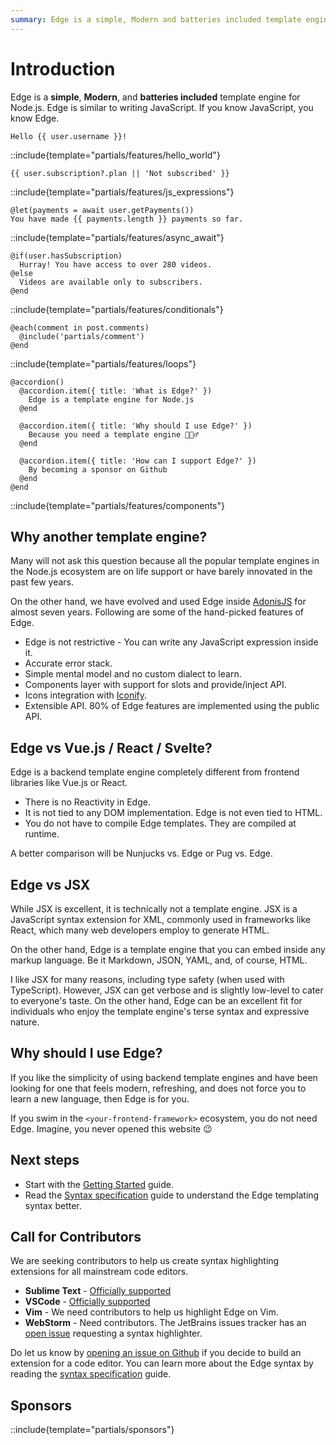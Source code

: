 ```yaml
---
summary: Edge is a simple, Modern and batteries included template engine for Node.js
---
```


# Introduction

Edge is a **simple**, **Modern**, and **batteries included** template engine for Node.js. Edge is similar to writing JavaScript. If you know JavaScript, you know Edge.

<div class="feature_highlight">

```edge
Hello {{ user.username }}!
```

::include{template="partials/features/hello_world"}

</div>


<div class="feature_highlight">

```edge
{{ user.subscription?.plan || 'Not subscribed' }}
```

::include{template="partials/features/js_expressions"}

</div>

<div class="feature_highlight">

```edge
@let(payments = await user.getPayments())
You have made {{ payments.length }} payments so far.
```

::include{template="partials/features/async_await"}

</div>

<div class="feature_highlight">

```edge
@if(user.hasSubscription)
  Hurray! You have access to over 280 videos.
@else
  Videos are available only to subscribers.
@end
```

::include{template="partials/features/conditionals"}

</div>

<div class="feature_highlight">

```edge
@each(comment in post.comments)
  @include('partials/comment')
@end
```

::include{template="partials/features/loops"}

</div>

<div class="feature_highlight">

```edge
@accordion()
  @accordion.item({ title: 'What is Edge?' })
    Edge is a template engine for Node.js
  @end

  @accordion.item({ title: 'Why should I use Edge?' })
    Because you need a template engine 🤷🏻‍♂️
  @end

  @accordion.item({ title: 'How can I support Edge?' })
    By becoming a sponsor on Github
  @end
@end
```

::include{template="partials/features/components"}

</div>

## Why another template engine?

Many will not ask this question because all the popular template engines in the Node.js ecosystem are on life support or have barely innovated in the past few years.

On the other hand, we have evolved and used Edge inside [AdonisJS](https://adonisjs.com) for almost seven years. Following are some of the hand-picked features of Edge.

- Edge is not restrictive - You can write any JavaScript expression inside it.
- Accurate error stack.
- Simple mental model and no custom dialect to learn.
- Components layer with support for slots and provide/inject API.
- Icons integration with [Iconify](https://iconify.design/).
- Extensible API. 80% of Edge features are implemented using the public API.

## Edge vs Vue.js / React / Svelte?

Edge is a backend template engine completely different from frontend libraries like Vue.js or React.

- There is no Reactivity in Edge.
- It is not tied to any DOM implementation. Edge is not even tied to HTML.
- You do not have to compile Edge templates. They are compiled at runtime.

A better comparison will be Nunjucks vs. Edge or Pug vs. Edge.

## Edge vs JSX

While JSX is excellent, it is technically not a template engine. JSX is a JavaScript syntax extension for XML, commonly used in frameworks like React, which many web developers employ to generate HTML.

On the other hand, Edge is a template engine that you can embed inside any markup language. Be it Markdown, JSON, YAML, and, of course, HTML.

I like JSX for many reasons, including type safety (when used with TypeScript). However, JSX can get verbose and is slightly low-level to cater to everyone's taste. On the other hand, Edge can be an excellent fit for individuals who enjoy the template engine's terse syntax and expressive nature.

## Why should I use Edge?

If you like the simplicity of using backend template engines and have been looking for one that feels modern, refreshing, and does not force you to learn a new language, then Edge is for you.

If you swim in the `<your-frontend-framework>` ecosystem, you do not need Edge. Imagine, you never opened this website 😉

## Next steps

- Start with the [Getting Started](./getting_started.md) guide.
- Read the [Syntax specification](./syntax_specification.md) guide to understand the Edge templating syntax better.
<!-- - Browse [components examples](). -->

## Call for Contributors

We are seeking contributors to help us create syntax highlighting extensions for all mainstream code editors.

- **Sublime Text** - [Officially supported](https://github.com/edge-js/edge-sublime)
- **VSCode** - [Officially supported](https://marketplace.visualstudio.com/items?itemName=AdonisJS.vscode-edge)
- **Vim** - We need contributors to help us highlight Edge on Vim.
- **WebStorm** - Need contributors. The JetBrains issues tracker has an [open issue](https://youtrack.jetbrains.com/issue/WEB-41625/AdonisJS-.edge-template-engine-support) requesting a syntax highlighter.

Do let us know by [opening an issue on Github](https://github.com/edge-js/edge/issues/new?title=Creating%20a%20syntax%20highlighter%20for%20%3Ccode%20editor%3E) if you decide to build an extension for a code editor. You can learn more about the Edge syntax by reading the [syntax specification](./syntax_specification.md) guide.

## Sponsors

::include{template="partials/sponsors"}
